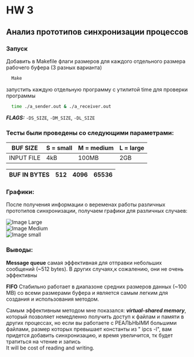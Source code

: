 # HW 3
## Анализ прототипов синхронизации процессов

### Запуск

Добавить в Makefile флаги размеров для каждого отдельного размера рабочего буфера (3 разных варианта) <br/>
``` bash
  Make
```

запустить каждую отдельную программу с утилитой time для проверки программы <br/>
``` bash
  time ./a_sender.out & ./a_receiver.out
```

___FLAGS:___ ```-DS_SIZE```, ```-DM_SIZE```, ```-DL_SIZE```<br/>

### Тесты были проведены со следующими параметрами:

|BUF SIZE | S = small | M = medium | L = large|
|------|--------------|------------|----------|
|INPUT FILE | 4kB          | 100MB      | 2GB    |


|BUF IN BYTES  |512 | 4096 | 65536 | 
|--------------|----|------|-------|


### Графики: 

После получения информации о веременах работы различных прототипов синхронизации, получаем графики для различных случаев:

![Image Large]()
<br/>
![Image Medium]()
<br/>
![Image small]()


### Выводы: 
__Message queue__  самая эффективная для отправки небольших сообщений (~512 bytes). В других случаях,к сожалению, они не очень эффективны<br/>

__FIFO__ Стабильно работает в диапазоне средних размеров данных (~100 MB) со всеми размерами буфера и является самым легким для создания и использования методом.<br/>

Самым эффективным методом мне показался: ___virtual-shared memory___, который позволяет немедленно получить доступ к файлам и памяти в других процессах, но если вы работаете с РЕАЛЬНЫМИ большими файлами, размер которых превышает константы из " ipcs -l", вам придется добавить синхронизацию, и время увеличится, тк будет тратиться на чтение и запись<br/>
It will be cost of reading and writing.<br/>
